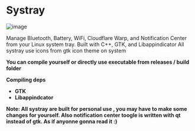 # Systray

![image](https://github.com/Deeepkk/Systray/assets/92260620/2e6c9e7e-a404-4b8c-b1fd-fe232ce4a0b9)

Manage Bluetooth, Battery, WiFi, Cloudflare Warp, and Notification Center from your Linux system tray. Built with C++, GTK, and Libappindicator 
All systray use icons from gtk icon theme on system

<b>You can compile yourself or directly use executable from releases / build folder

<b>Compiling deps
- GTK
- Libappindcator

Note: All systray are built for personal use , you may have to make some changes for yourself. Also notification center toogle is written with qt instead of gtk.
As if anyonne gonna read it :)
